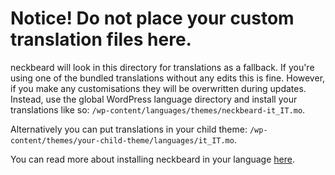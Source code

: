# Notice! Do not place your custom translation files here.

neckbeard will look in this directory for translations as a fallback. If you're using one of the bundled translations without any edits this is fine. However, if you make any customisations they will be overwritten during updates. Instead, use the global WordPress language directory and install your translations like so: `/wp-content/languages/themes/neckbeard-it_IT.mo`.

Alternatively you can put translations in your child theme: `/wp-content/themes/your-child-theme/languages/it_IT.mo`.

You can read more about installing neckbeard in your language [here](http://docs.woothemes.com/document/installing-neckbeard-in-your-language/).